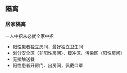 ## 隔离

### 居家隔离

一人中招未必就全家中招

- 阳性患者独立房间，最好独立卫生间
- 划分安全区（非阳性房间）、缓冲区、污染区（阳性房间）
- 无接触送餐
- 阳性患者开房门、出房间，佩戴口罩
